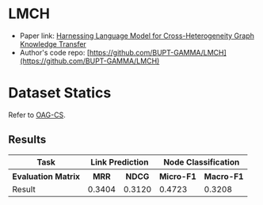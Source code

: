 # LMCH

- Paper link: [Harnessing Language Model for Cross-Heterogeneity Graph Knowledge Transfer](https://github.com/BUPT-GAMMA/LMCH)
- Author's code repo: [https://github.com/BUPT-GAMMA/LMCH](https://github.com/BUPT-GAMMA/LMCH)

# Dataset Statics

Refer to [OAG-CS](https://ggl.readthedocs.io/en/latest/api/ggl.datasets.html#ggl.datasets.OAG-CS).

Results
-------

<table>
  <tr>
    <th>Task</th>
    <th colspan="2">Link Prediction</th>
    <th colspan="2">Node Classification</th>
  </tr>
  <tr>
    <th>Evaluation Matrix</th>
    <th>MRR</th>
    <th>NDCG</th>
    <th>Micro-F1</th>
    <th>Macro-F1</th>
  </tr>
  <tr>
    <td>Result</td>
    <td>0.3404</td>
    <td>0.3120</td>
    <td>0.4723</td>
    <td>0.3208</td>
  </tr>
</table>
